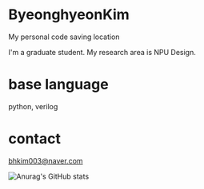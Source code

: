 # ByeonghyeonKim
My personal code saving location

I'm a graduate student.
My research area is NPU Design.

# base language
python, verilog

# contact
bhkim003@naver.com



![Anurag's GitHub stats](https://github-readme-stats.vercel.app/api?username=bhkim003&show_icons=true&theme=radical)
